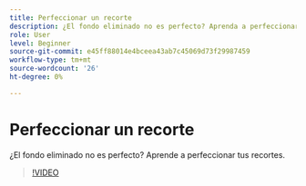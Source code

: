 ```yaml
---
title: Perfeccionar un recorte
description: ¿El fondo eliminado no es perfecto? Aprenda a perfeccionar sus recortes
role: User
level: Beginner
source-git-commit: e45ff88014e4bceea43ab7c45069d73f29987459
workflow-type: tm+mt
source-wordcount: '26'
ht-degree: 0%

---
```


# Perfeccionar un recorte

¿El fondo eliminado no es perfecto? Aprende a perfeccionar tus recortes.

>[!VIDEO](https://video.tv.adobe.com/v/3420221?quality=12&learn=on&hidetitle=true)
